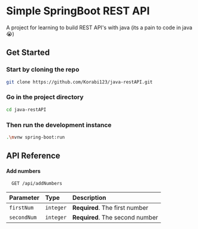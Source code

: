 
# Simple SpringBoot REST API

A project for learning to build REST API's with java (its a pain to code in java 😭)


## Get Started

### Start by cloning the repo
```sh
git clone https://github.com/Korabi123/java-restAPI.git
```
### Go in the project directory
```sh
cd java-restAPI
```
### Then run the development instance
```sh
.\mvnw spring-boot:run
```
## API Reference

#### Add numbers

```http
  GET /api/addNumbers
```

| Parameter | Type     | Description                |
| :-------- | :------- | :------------------------- |
| `firstNum` | `integer` | **Required**. The first number |
| `secondNum` | `integer` | **Required**. The second number |

